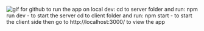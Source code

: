 ![gif for github](https://github.com/almej21/moveo-remote_sessions_task/assets/101586426/7f8a8482-3cb4-404f-b20f-bdc527f7a190)
to run the app on local dev:
cd to server folder and run: npm run dev - to start the server
cd to client folder and run: npm start - to start the client side
then go to http://localhost:3000/ to view the app
